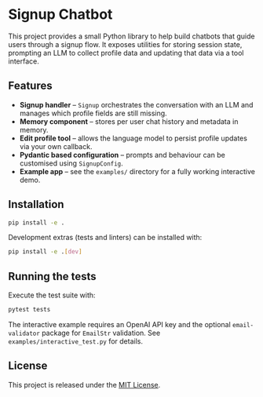 # Signup Chatbot

This project provides a small Python library to help build chatbots that guide users through a signup flow. It exposes utilities for storing session state, prompting an LLM to collect profile data and updating that data via a tool interface.

## Features

- **Signup handler** – `Signup` orchestrates the conversation with an LLM and manages which profile fields are still missing.
- **Memory component** – stores per user chat history and metadata in memory.
- **Edit profile tool** – allows the language model to persist profile updates via your own callback.
- **Pydantic based configuration** – prompts and behaviour can be customised using `SignupConfig`.
- **Example app** – see the `examples/` directory for a fully working interactive demo.

## Installation

```bash
pip install -e .
```

Development extras (tests and linters) can be installed with:

```bash
pip install -e .[dev]
```

## Running the tests

Execute the test suite with:

```bash
pytest tests
```

The interactive example requires an OpenAI API key and the optional `email-validator` package for `EmailStr` validation. See `examples/interactive_test.py` for details.

## License

This project is released under the [MIT License](LICENSE).